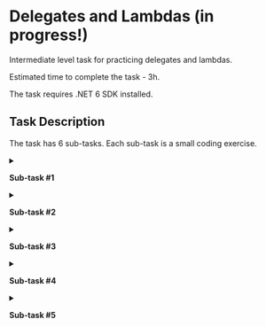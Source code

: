 # Delegates and Lambdas (in progress!)

Intermediate level task for practicing delegates and lambdas. 

Estimated time to complete the task - 3h.  

The task requires .NET 6 SDK installed.   

## Task Description

The task has 6 sub-tasks. Each sub-task is a small coding exercise.

<details>
<summary>

**Sub-task #1**

</summary>
      
- Open the [FunctionExtensions.cs]() file, and navigate to the [GenerateProgression]() method.

- Implement a generator of the first `n` elements of a sequence which is created by recurrent formula:   

   $`x_1=a, x_{n+1}=f(x_n), n = 1, 2, ...`$
  
- [Arithmetic](https://www.wikiwand.com/en/Arithmetic_progression) and [geometric](https://www.wikiwand.com/en/Geometric_progression) progressions are used as test sequences.

</details>

<details>
<summary>

**Sub-task #2**

</summary>

- Open the [FunctionExtensions.cs]() file, and navigate to the [GenerateProgression]() method.

- Implement a generator of the elements of a sequence which is created by recurrent formula: 

   $`x_1=a, x_{n+1}=f(x_n), n = 1, 2, ...`$

The number of elements that were generated is defined by the condition.

- [Arithmetic](https://www.wikiwand.com/en/Arithmetic_progression) and [geometric](https://www.wikiwand.com/en/Geometric_progression) progressions are used as test sequences.

</details>

<details>
<summary>

**Sub-task #3**

</summary>

- Open the [FunctionExtensions.cs]() file, and navigate to the [GenerateProgression]() method.

- Implement a generator of the `n`s element of a sequence which is created by recurrent formula: 
   
   $`x_1=a, x_{n+1}=f(x_n), n = 1, 2, ...`$

- [Arithmetic](https://www.wikiwand.com/en/Arithmetic_progression) and [geometric](https://www.wikiwand.com/en/Geometric_progression) progressions are used as test sequences.

</details>

<details>
<summary>

**Sub-task #4**

</summary>

</details>

<details>
<summary>

**Sub-task #5**

</summary>
- Open the [FunctionExtensions.cs]() file, and navigate to the [GenerateProgression]() method.

$`x_1 = a, x_2 = b, x_{n+1}=f(x_n, x_{n - 1}), n = 2, 3, ...`$
  
Check the generator work by using the following sequences:

   $`x_1 = 1, x_2 = 1, x_{n + 1} = x_n +  x_{n - 1}, n = 2, 3, ... T`$ - integer type;     
   $`x_1 = 1, x_2 = 2, x_{n + 1} = 6 x_n - 8 x_{n - 1}, n = 2, 3, ... T`$ - integer type;    
   $`x_1 = 1, x_2 = 2, x_{n + 1} = x_n +  x_{n - 1} / x_{n}, n = 2, 3, ... T`$ - real type.
</details>

